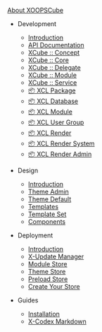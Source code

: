 [<span class="iconify" data-icon="mdi:cube-outline"></span> About XOOPSCube](/en/about.md)

- Development
    - [Introduction](/en/development/ "XOOPSCube Development Documentation")
    - [API Documentation](/en/development/api.md "XOOPSCube API Documentation")
    - [XCube :: Concept](/en/development/xcube-concept.md "XCL Software Update Service")
    - [XCube :: Core](/en/development/xcube-core.md "XOOPSCube XCube Core minimal system")
    - [XCube :: Delegate](/en/development/xcube-delegate.md "XOOPSCube XCube Delegate system")
    - [XCube :: Module](/en/development/xcube-module.md)
    - [XCube :: Service](/en/development/xcube-service.md "XOOPSCube XCube Core Virtual Service")
    - [📦 XCL Package](/en/development/xcl-package.md "XOOPSCube XCL Package")
    - [📦 XCL Database](/en/development/xcl-database.md)
    - [📦 XCL Module](/en/development/xcl-module.md)
    - [📦 XCL User Group](/en/development/xcl-user-group.md)
    - [📦 XCL Render](/en/development/xcl-render.md "XOOPSCube Modular Render System - Frontend and Backend")
    - [📦 XCL Render System](/en/development/xcl-render-system.md "XOOPSCube Render System - Frontend")
    - [📦 XCL Render Admin](/en/development/xcl-render-admin.md "XOOPSCube Render System - Backend")

- Design
    - [Introduction](/en/design/ "XOOPSCube XCL Design Themes and Templats")
    - [Theme Admin](/en/design/theme-admin.md "XCL Default Backend Theme Admin")
    - [Theme Default](/en/design/theme-default.md "XCL Default Frontend Theme system")
    - [Templates](/en/design/template.md "XOOPSCube XCL Design Templates")
    - [Template Set](/en/design/template-set.md "XOOPSCube XCL Design Template Set")
    - [Components](/en/design/components.md "XCL UI Components")

- Deployment
    - [Introduction](/en/deployment/ "XCL Software Update Service")
    - [X-Update Manager](/en/deployment/update-manager.md "XCL GUI Update Manager - Software Update Service")
    - [Module Store](/en/deployment/update-module.md "XCL GUI Update Service - Modules")
    - [Theme Store](/en/deployment/update-theme.md "XCL GUI Update Service - Themes")
    - [Preload Store](/en/deployment/update-preload.md "XCL GUI Update Service - Single File Component")
    - [Create Your Store](/en/deployment/update-store.md "XCL Software Update Service - Create Your Store")

- Guides
    - [Installation](/en/installation.md)
    - [X-Codex Markdown](/en/guides/markdown/)
